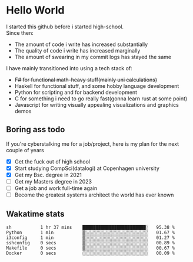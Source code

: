 # Hello World

I started this github before i started high-school.  
Since then:
- The amount of code i write has increased substantially
- The quality of code i write has increased marginally
- The amount of swearing in my commit logs has stayed the same

I have mainly transitioned into using a tech stack of:
- ~~F# for functional math-heavy stuff(mainly uni calculations)~~
- Haskell for functional stuff, and some hobby language development
- Python for scripting and for backend development
- C for something i need to go really fast(gonna learn rust at some point)
- Javascript for writing visually appealing visualizations and graphics demos

## Boring ass todo
If you're cyberstalking me for a job/project, here is my plan for the next couple of years
- [x] Get the fuck out of high school
- [x] Start studying CompSci(datalogi) at Copenhagen university
- [x] Get my Bsc. degree in 2021
- [ ] Get my Masters degree in 2023
- [ ] Get a job and work full-time again
- [ ] Become the greatest systems architect the world has ever known

## Wakatime stats
<!--START_SECTION:waka-->

```text
sh           1 hr 37 mins    ████████████████████████░   95.38 %
Python       1 min           ▒░░░░░░░░░░░░░░░░░░░░░░░░   01.67 %
i3config     1 min           ▒░░░░░░░░░░░░░░░░░░░░░░░░   01.27 %
sshconfig    0 secs          ▒░░░░░░░░░░░░░░░░░░░░░░░░   00.89 %
Makefile     0 secs          ▒░░░░░░░░░░░░░░░░░░░░░░░░   00.67 %
Docker       0 secs          ░░░░░░░░░░░░░░░░░░░░░░░░░   00.09 %
```

<!--END_SECTION:waka-->
